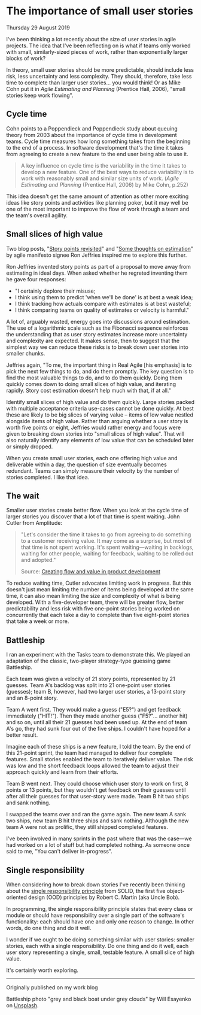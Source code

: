 # The importance of small user stories

Thursday 29 August 2019

I've been thinking a lot recently about the size of user stories in agile projects. The idea that I've been reflecting on is what if teams only worked with small, similarly-sized pieces of work, rather than exponentially larger blocks of work?

In theory, small user stories should be more predictable, should include less risk, less uncertainty and less complexity. They should, therefore, take less time to complete than larger user stories... you would think! Or as Mike Cohn put it in _Agile Estimating and Planning_ (Prentice Hall, 2006), "small stories keep work flowing".


## Cycle time

Cohn points to a Poppendieck and Poppendieck study about queuing theory from 2003 about the importance of cycle time in development teams. Cycle time measures how long something takes from the beginning to the end of a process. In software development that's the time it takes from agreeing to create a new feature to the end user being able to use it.

> A key influence on cycle time is the variability in the time it takes to develop a new feature. One of the best ways to reduce variability is to work with reasonably small and similar size units of work.
(_Agile Estimating and Planning_ (Prentice Hall, 2006) by Mike Cohn, p.252)

This idea doesn't get the same amount of attention as other more exciting ideas like story points and activities like planning poker, but it may well be one of the most important to improve the flow of work through a team and the team's overall agility.


## Small slices of high value

Two blog posts, "[Story points revisited](https://ronjeffries.com/articles/019-01ff/story-points/Index.html)" and "[Some thoughts on estimation](https://ronjeffries.com/articles/019-01ff/estimation-again/Index.html)" by agile manifesto signee Ron Jeffries inspired me to explore this further.

Ron Jeffries invented story points as part of a proposal to move away from estimating in ideal days. When asked whether he regreted inventing them he gave four responses:

* "I certainly deplore their misuse;
* I think using them to predict 'when we'll be done' is at best a weak idea;
* I think tracking how actuals compare with estimates is at best wasteful;
* I think comparing teams on quality of estimates or velocity is harmful."

A lot of, arguably wasted, energy goes into discussions around estimation. The use of a logarithmic scale such as the Fibonacci sequence reinforces the understanding that as user story estimates increase more uncertainty and complexity are expected. It makes sense, then to suggest that the simplest way we can reduce these risks is to break down user stories into smaller chunks.

Jeffries again, "To me, the important thing in Real Agile [his emphasis] is to pick the next few things to do, and do them promptly. The key question is to find the most valuable things to do, and to do them quickly. Doing them quickly comes down to doing small slices of high value, and iterating rapidly. Story cost estimation doesn't help much with that, if at all."

Identify small slices of high value and do them quickly. Large stories packed with multiple acceptance criteria use-cases cannot be done quickly. At best these are likely to be big slices of varying value – items of low value nestled alongside items of high value. Rather than arguing whether a user story is worth five points or eight, Jeffries would rather energy and focus were given to breaking down stories into "small slices of high value". That will also naturally identify any elements of low value that can be scheduled later or simply dropped.

When you create small user stories, each one offering high value and deliverable within a day, the question of size eventually becomes redundant. Teams can simply measure their velocity by the number of stories completed. I like that idea.

## The wait

Smaller user stories create better flow. When you look at the cycle time of larger stories you discover that a lot of that time is spent waiting. John Cutler from Amplitude:

> "Let's consider the time it takes to go from agreeing to do something to a customer receiving value. It may come as a surprise, but most of that time is not spent working. It's spent waiting—waiting in backlogs, waiting for other people, waiting for feedback, waiting to be rolled out and adopted."
> 
> Source: [Creating flow and value in product development](https://amplitude.com/blog/creating-flow-value-in-product-development)

To reduce waiting time, Cutler advocates limiting work in progress. But this doesn't just mean limiting the number of items being developed at the same time, it can also mean limiting the size and complexity of what is being developed. With a five-developer team, there will be greater flow, better predictability and less risk with five one-point stories being worked on concurrently that each take a day to complete than five eight-point stories that take a week or more.


## Battleship

I ran an experiment with the Tasks team to demonstrate this. We played an adaptation of the classic, two-player strategy-type guessing game Battleship.

Each team was given a velocity of 21 story points, represented by 21 guesses. Team A's backlog was split into 21 one-point user stories (guesses); team B, however, had two larger user stories, a 13-point story and an 8-point story.

Team A went first. They would make a guess ("E5?") and get feedback immediately ("HIT!"). Then they made another guess ("F5?"... another hit) and so on, until all their 21 guesses had been used up. At the end of team A's go, they had sunk four out of the five ships. I couldn't have hoped for a better result.

Imagine each of these ships is a new feature, I told the team. By the end of this 21-point sprint, the team had managed to deliver four complete features. Small stories enabled the team to iteratively deliver value. The risk was low and the short feedback loops allowed the team to adjust their approach quickly and learn from their efforts.

Team B went next. They could choose which user story to work on first, 8 points or 13 points, but they wouldn't get feedback on their guesses until after all their guesses for that user-story were made. Team B hit two ships and sank nothing.

I swapped the teams over and ran the game again. The new team A sank two ships, new team B hit three ships and sank nothing. Although the new team A were not as prolific, they still shipped completed features.

I've been involved in many sprints in the past where that was the case—we had worked on a lot of stuff but had completed nothing. As someone once said to me, "You can't deliver in-progress".


## Single responsibility

When considering how to break down stories I've recently been thinking about the [single responsibility principle](https://blog.cleancoder.com/uncle-bob/2014/05/08/SingleReponsibilityPrinciple.html) from SOLID, the first five object-oriented design (OOD) principles by Robert C. Martin (aka Uncle Bob).

In programming, the single responsibility principle states that every class or module or should have responsibility over a single part of the software's functionality: each should have one and only one reason to change. In other words, do one thing and do it well.

I wonder if we ought to be doing something similar with user stories: smaller stories, each with a single responsibility. Do one thing and do it well, each user story representing a single, small, testable feature. A small slice of high value.

It's certainly worth exploring.

---

Originally published on my work blog

Battleship photo "grey and black boat under grey clouds" by Will Esayenko on [Unsplash](https://unsplash.com/photos/i_s7yhOm7wc).